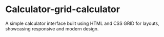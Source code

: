 # Calculator-grid-calculator
A simple calculator interface built using HTML and CSS GRID for layouts, showcasing responsive and modern design.
